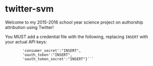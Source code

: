 # twitter-svm
Welcome to my 2015-2016 school year science project on authorship attribution using Twitter!

You MUST add a credential file with the following, replacing `INSERT` with your actual API keys:

```keys = {'consumer_key':"INSERT",
        'consumer_secret':"INSERT",
        'oauth_token':"INSERT",
        'oauth_token_secret':"INSERT"}```

